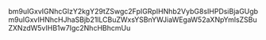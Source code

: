 bm9uIGxvIGNhcGlzY2kgY29tZSwgc2FpIGRpIHNhb2VybG8sIHPDsiBjaGUgbm9uIGxvIHNhcHJhaSBjb21lLCBuZWxsYSBnYWJiaWEgaW52aXNpYmlsZSBuZXNzdW5vIHB1w7Igc2NhcHBhcmUu
